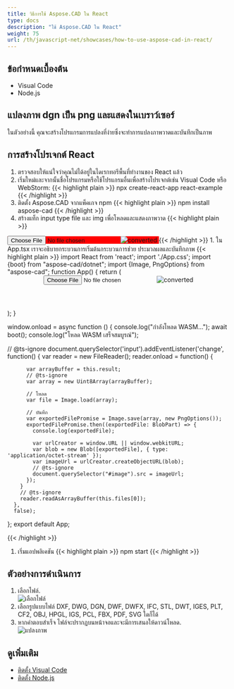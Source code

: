 ```yaml
---
title: วิธีการใช้ Aspose.CAD ใน React
type: docs
description: "ใช้ Aspose.CAD ใน React"
weight: 75
url: /th/javascript-net/showcases/how-to-use-aspose-cad-in-react/
---
```


## ข้อกำหนดเบื้องต้น
- Visual Code
- Node.js

## แปลงภาพ dgn เป็น png และแสดงในเบราว์เซอร์

ในตัวอย่างนี้ คุณจะสร้างโปรแกรมการแปลงที่ง่ายซึ่งจะทำการแปลงภาพวาดและบันทึกเป็นภาพ

## การสร้างโปรเจกต์ React

1. ตรวจสอบให้แน่ใจว่าคุณไม่ได้อยู่ในไดเรกทอรีพื้นที่ทำงานของ React แล้ว
1. เริ่มใหม่และจากนั้นชื่อโปรแกรมหรือใช้โปรแกรมอื่นเพื่อสร้างโปรเจกต์เช่น Visual Code หรือ WebStorm:
{{< highlight plain >}}
npx create-react-app react-example
{{< /highlight >}}
1. ติดตั้ง Aspose.CAD จากแพ็คเกจ npm
{{< highlight plain >}}
npm install aspose-cad
{{< /highlight >}}
1. สร้างแท็ก input type file และ img เพื่อโหลดและแสดงภาพวาด
{{< highlight plain >}}
<span style="background-color: red">
  <input id="file" type="file"/>
  <img alt="converted" id="image" />
</span>
{{< /highlight >}}
1. ใน App.tsx เราจะอธิบายกระบวนการเริ่มต้นกระบวนการช่วย ประมวลผลและบันทึกภาพ
{{< highlight plain >}}
import React from 'react';
import './App.css';
import {boot} from "aspose-cad/dotnet";
import {Image, PngOptions} from "aspose-cad";
function App() {
  return (
    <div className="App">
      <header className="App-header">
          <input id="file" type="file"/>
          <img alt="converted" id="image" />
      </header>
    </div>
  );
}

window.onload = async function () {
  console.log("กำลังโหลด WASM...");
  await boot();
  console.log("โหลด WASM เสร็จสมบูรณ์");

  // @ts-ignore
    document.querySelector('input').addEventListener('change', function() {
        var reader = new FileReader();
        reader.onload = function() {

          var arrayBuffer = this.result;
          // @ts-ignore
          var array = new Uint8Array(arrayBuffer);

          // โหลด
          var file = Image.load(array);

          // บันทึก
          var exportedFilePromise = Image.save(array, new PngOptions());
          exportedFilePromise.then((exportedFile: BlobPart) => {
            console.log(exportedFile);

            var urlCreator = window.URL || window.webkitURL;
            var blob = new Blob([exportedFile], { type: 'application/octet-stream' });
            var imageUrl = urlCreator.createObjectURL(blob);
            // @ts-ignore
            document.querySelector("#image").src = imageUrl;
          });
        }
        // @ts-ignore
        reader.readAsArrayBuffer(this.files[0]);
      },
      false);
};
export default App;

{{< /highlight >}}
1. เริ่มแอปพลิเคชัน
{{< highlight plain >}}
npm start
{{< /highlight >}}

## ตัวอย่างการดำเนินการ

1. เลือกไฟล์.<br>
![เลือกไฟล์](/_assets/javascript-net/react/choose-file.png)<br>
1. เลือกรูปแบบไฟล์ DXF, DWG, DGN, DWF, DWFX, IFC, STL, DWT, IGES, PLT, CF2, OBJ, HPGL, IGS, PCL, FBX, PDF, SVG ใดก็ได้
1. หากคำตอบสำเร็จ ไฟล์จะปรากฏบนหน้าจอและจะมีการเสนอให้ดาวน์โหลด.<br>
![แปลงภาพ](/_assets/javascript-net/react/convert-image.png)<br>

## ดูเพิ่มเติม

- [ติดตั้ง Visual Code](https://code.visualstudio.com/)
- [ติดตั้ง Node.js](https://nodejs.org/en/)
